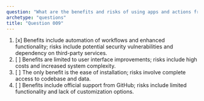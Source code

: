 ```yaml
---
question: "What are the benefits and risks of using apps and actions from the GitHub Marketplace?"
archetype: "questions"
title: "Question 009"
---
```


1. [x] Benefits include automation of workflows and enhanced functionality; risks include potential security vulnerabilities and dependency on third-party services.
1. [ ] Benefits are limited to user interface improvements; risks include high costs and increased system complexity.
1. [ ] The only benefit is the ease of installation; risks involve complete access to codebase and data.
1. [ ] Benefits include official support from GitHub; risks include limited functionality and lack of customization options.

